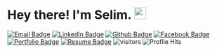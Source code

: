 # Hey there! I'm Selim. <img src="https://user-images.githubusercontent.com/5679180/79618120-0daffb80-80be-11ea-819e-d2b0fa904d07.gif" width="27px"> 

[![Email Badge](https://img.shields.io/badge/-Email-c14438?style=flat-square&logo=Gmail&logoColor=white&link=mailto:yaronhuang@foxmail.com)](mailto:yaronhuang@foxmail.com)
[![LinkedIn Badge](https://img.shields.io/badge/-LinkedIn-%230077B5?style=flat-square&logo=linkedin&logoColor=white&link=https://www.linkedin.com/in/selim-dawa-57036b199)](https://www.linkedin.com/in/selim-dawa-57036b199)
[![Github Badge](https://img.shields.io/badge/-Github-232323?style=flat-square&logo=Github&logoColor=white&link=https://www.github.com/selimdawa)](https://www.github.com/selimdawa)
[![Facebook Badge](https://img.shields.io/badge/-Facebook-%231877F2?style=flat-square&logo=Facebook&logoColor=white&link=https://www.facebook.com/profile.php?id=100075460898489)](https://www.facebook.com/profile.php?id=100075460898489)
[![Portfolio Badge](https://img.shields.io/badge/-Portfolio-8a2be2?style=flat-square&labelColor=8a2be2&logo=Webflow&colorColor=white&link=https://selimdawa.wixsite.com/portfolio)](https://selimdawa.wixsite.com/portfolio)
[![Resume Badge](https://img.shields.io/badge/-Resume-626798?style=flat-square&labelColor=626798&logo=Adobe+Acrobat+Reader&logoColor=white&link=https://drive.google.com/file/d/1efgrBmU8S4SB5jIzDRbB8TWZoxWsNWhv/view)](https://drive.google.com/file/d/1efgrBmU8S4SB5jIzDRbB8TWZoxWsNWhv/view)
![visitors](https://visitor-badge.laobi.icu/badge?page_id=selimdawa)
![Profile Hits](https://hits.seeyoufarm.com/api/count/incr/badge.svg?url=https%3A%2F%2Fgithub.com%2Fselimdawa%2F)

